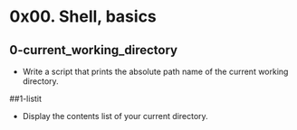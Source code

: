 # 0x00. Shell, basics

## 0-current_working_directory 
- Write a script that prints the absolute path name of the current working directory.

##1-listit 
- Display the contents list of your current directory.


